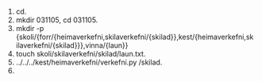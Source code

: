 1. cd.
2. mkdir 031105, cd 031105.
3. mkdir -p {skoli/{forr/{heimaverkefni,skilaverkefni/{skilad}},kest/{heimaverkefni,skilaverkefni/{skilad}}},vinna/{laun}}
4. touch skoli/skilaverkefni/skilad/laun.txt.
5. ../../../kest/heimaverkefni/verkefni.py /skilad.
6. 

